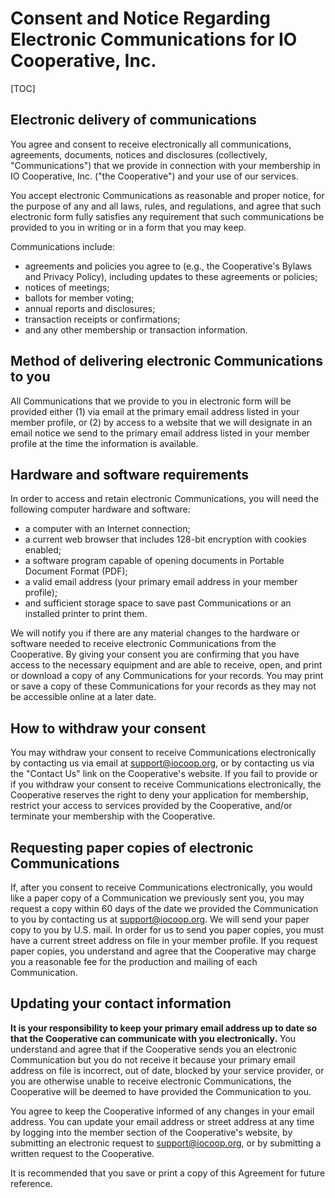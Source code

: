 # Consent and Notice Regarding Electronic Communications for IO Cooperative, Inc.

[TOC]

## Electronic delivery of communications

You agree and consent to receive electronically all communications, agreements, documents, notices and disclosures (collectively, "Communications") that we provide in connection with your membership in IO Cooperative, Inc. ("the Cooperative") and your use of our services.

You accept electronic Communications as reasonable and proper notice, for the purpose of any and all laws, rules, and regulations, and agree that such electronic form fully satisfies any requirement that such communications be provided to you in writing or in a form that you may keep.

Communications include:

* agreements and policies you agree to (e.g., the Cooperative's Bylaws and Privacy Policy), including updates to these agreements or policies;
* notices of meetings;
* ballots for member voting;
* annual reports and disclosures;
* transaction receipts or confirmations;
* and any other membership or transaction information.

## Method of delivering electronic Communications to you

All Communications that we provide to you in electronic form will be provided either (1) via email at the primary email address listed in your member profile, or (2) by access to a website that we will designate in an email notice we send to the primary email address listed in your member profile at the time the information is available.

## Hardware and software requirements

In order to access and retain electronic Communications, you will need the following computer hardware and software:

* a computer with an Internet connection;
* a current web browser that includes 128-bit encryption with cookies enabled;
* a software program capable of opening documents in Portable Document Format (PDF);
* a valid email address (your primary email address in your member profile);
* and sufficient storage space to save past Communications or an installed printer to print them.

We will notify you if there are any material changes to the hardware or software needed to receive electronic Communications from the Cooperative. By giving your consent you are confirming that you have access to the necessary equipment and are able to receive, open, and print or download a copy of any Communications for your records. You may print or save a copy of these Communications for your records as they may not be accessible online at a later date.

## How to withdraw your consent

You may withdraw your consent to receive Communications electronically by contacting us via email at [support@iocoop.org][], or by contacting us via the "Contact Us" link on the Cooperative's website. If you fail to provide or if you withdraw your consent to receive Communications electronically, the Cooperative reserves the right to deny your application for membership, restrict your access to services provided by the Cooperative, and/or terminate your membership with the Cooperative.

## Requesting paper copies of electronic Communications

If, after you consent to receive Communications electronically, you would like a paper copy of a Communication we previously sent you, you may request a copy within 60 days of the date we provided the Communication to you by contacting us at [support@iocoop.org][]. We will send your paper copy to you by U.S. mail. In order for us to send you paper copies, you must have a current street address on file in your member profile. If you request paper copies, you understand and agree that the Cooperative may charge you a reasonable fee for the production and mailing of each Communication.

## Updating your contact information

**It is your responsibility to keep your primary email address up to date so that the Cooperative can communicate with you electronically.** You understand and agree that if the Cooperative sends you an electronic Communication but you do not receive it because your primary email address on file is incorrect, out of date, blocked by your service provider, or you are otherwise unable to receive electronic Communications, the Cooperative will be deemed to have provided the Communication to you.

You agree to keep the Cooperative informed of any changes in your email address. You can update your email address or street address at any time by logging into the member section of the Cooperative's website, by submitting an electronic request to [support@iocoop.org][], or by submitting a written request to the Cooperative.


It is recommended that you save or print a copy of this Agreement for future reference.

   [support@iocoop.org]: mailto:support@iocoop.org

